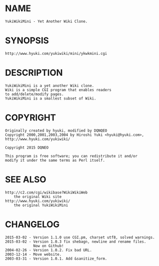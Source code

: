 # NAME
    YukiWikiMini - Yet Another Wiki Clone.

# SYNOPSIS
    http://www.hyuki.com/yukiwiki/mini/ykwkmini.cgi

# DESCRIPTION
    YukiWikiMini is a yet another Wiki clone.
    Wiki is a simple CGI program that enables readers
    to add/delete/modify pages.
    YukiWikiMini is a smallest subset of Wiki.

# COPYRIGHT
    Originally created by hyuki, modified by DQNQEO
    Copyright 2000,2001,2003,2004 by Hiroshi Yuki <hyuki@hyuki.com>,
    http://www.hyuki.com/yukiwiki/

    Copyright 2015 DQNEO

    This program is free software; you can redistribute it and/or
    modify it under the same terms as Perl itself.

# SEE ALSO
    http://c2.com/cgi/wikibase?WikiWikiWeb
        the original Wiki site
    http://www.hyuki.com/yukiwiki/
        the original YukiWikiMini

# CHANGELOG
    2015-03-02 - Version 1.1.0 use CGI.pm, charset utf8, solved warnings.
    2015-03-02 - Version 1.0.3 fix shebagn, newline and rename files.
                 Now on Github!
    2004-02-26 - Version 1.0.2. Fix bad URL.
    2003-12-14 - Move website.
    2003-03-31 - Version 1.0.1. Add &sanitize_form.
